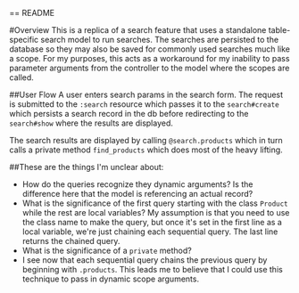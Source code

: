 == README

#Overview
This is a replica of a search feature that uses a standalone table-specific search model to run searches. The searches are persisted to the database so they may also be saved for commonly used searches much like a scope. For my purposes, this acts as a workaround for my inability to pass parameter arguments from the controller to the model where the scopes are called.

##User Flow
A user enters search params in the search form. The request is submitted to the `:search` resource which passes it to the `search#create` which persists a search record in the db before redirecting to the `search#show` where the results are displayed.

The search results are displayed by calling `@search.products` which in turn calls a private method `find_products` which does most of the heavy lifting.

##These are the things I'm unclear about:
+ How do the queries recognize they dynamic arguments? Is the difference here that the model is referencing an actual record?
+ What is the significance of the first query starting with the class `Product` while the rest are local variables? My assumption is that you need to use the class name to make the query, but once it's set in the first line as a local variable, we're just chaining each sequential query. The last line returns the chained query.
+ What is the significance of a `private` method?
+ I see now that each sequential query chains the previous query by beginning with `.products`. This leads me to believe that I could use this technique to pass in dynamic scope arguments. 
